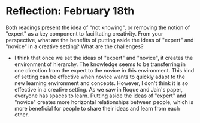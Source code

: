 # Reflection: February 18th 

Both readings present the idea of "not knowing", or removing the notion of "expert" as a key component to facilitating creativity. From your perspective, what are the benefits of putting aside the ideas of "expert" and "novice" in a creative setting? What are the challenges? 

- I think that once we set the ideas of "expert" and "novice", it creates the environment of hierarchy. The knowledge seems to be transferring in one direction from the expert to the novice in this environment. This kind of setting can be effective when novice wants to quickly adapt to the new learning environment and concepts. However, I don't think it is so effective in a creative setting. As we saw in Roque and Jain's paper, everyone has spaces to learn. Putting aside the ideas of "expert" and "novice" creates more horizontal relationships between people, which is more beneficial for people to share their ideas and learn from each other.  